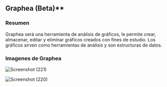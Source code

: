 ## Graphea (Beta)**

### **Resumen**

Graphea será una herramienta de análisis de gráficos, le permite crear, almacenar, editar y eliminar gráficos creados con fines de estudio. Los gráficos sirven como herramientas de análisis y son estructuras de datos.

### **Imagenes de Graphea**

![Screenshot (221)](https://user-images.githubusercontent.com/115047831/215877492-fb66fbca-f0b6-4e4d-a1a8-7a263b3a895a.png)

![Screenshot (220)](https://user-images.githubusercontent.com/115047831/215877588-b01d0903-fdfd-459f-bace-506204c72921.png)
